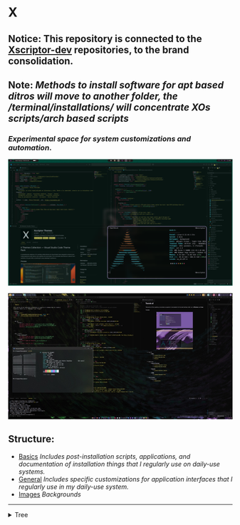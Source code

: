 
# X

## **Notice:** This repository is connected to the [Xscriptor-dev](https://github.com/xscriptordev/) repositories, to the brand consolidation.

## Note: *Methods to install software for apt based ditros will move to another folder, the /terminal/installations/ will concentrate XOs scripts/arch based scripts*

### *Experimental space for system customizations and automation*.

<p align="center">
  <img src="./screenshots/preview.png" alt="Demostración" width="800"/>
</p>

<p align="center">
  <img src="./screenshots/preview2.png" alt="Demostración" width="800"/>
</p>

## Structure:

- [Basics](./basics/readme.md) *Includes post-installation scripts, applications, and documentation of installation things that I regularly use on daily-use systems.*
- [General](./general/README.md) *Includes specific customizations for application interfaces that I regularly use in my daily-use system.*
- [Images](./images/README.md) *Backgrounds*

---
<details>

<summary>Tree</summary>

```tsx
X
├── basics
│   ├── linux
│   │   ├── desktop
│   │   │   └── gnome
│   │   │       └── openbar
│   │   │           └── configfiles
│   │   └── terminal
│   │       ├── alias
│   │       │   ├── github
│   │       │   └── navigation
│   │       ├── installations
│   │       │   ├── monitorization
│   │       │   └── qemu
│   │       └── scripts
│   │           └── github
│   └── windows
│       ├── postinstallation
│       ├── taskbarcustomization
│       │   └── xw11-taskbar
│       └── yasb
│           ├── config
│           └── preview
├── general
│   ├── Jetbrains
│   │   └── xscriptor-theme
│   │       ├── download
│   │       ├── gradle
│   │       │   └── wrapper
│   │       ├── preview
│   │       └── src
│   │           └── main
│   │               └── resources
│   │                   ├── META-INF
│   │                   ├── colors
│   │                   └── themes
│   ├── custom-tools
│   │   └── xfetch
│   │       ├── preview
│   │       └── src
├── images
│   ├── arch
│   ├── byn
│   ├── color
│   ├── kali
│   └── mod
└── screenshots

```

</details>
